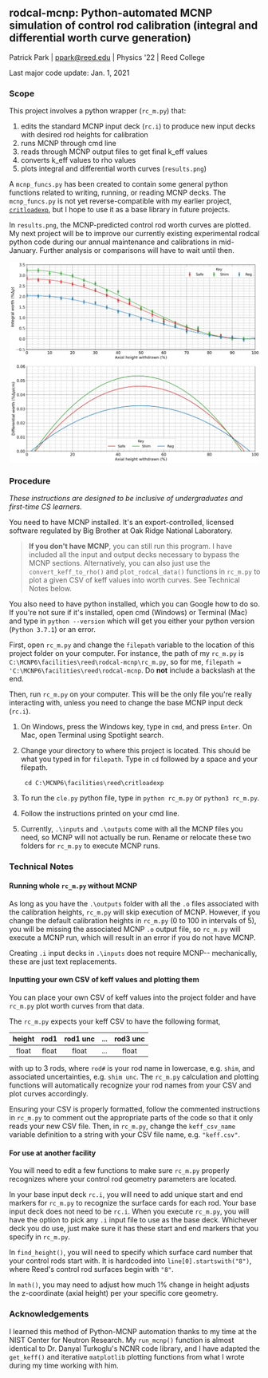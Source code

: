 ## rodcal-mcnp: Python-automated MCNP simulation of control rod calibration (integral and differential worth curve generation) 

Patrick Park | <ppark@reed.edu> | Physics '22 | Reed College

Last major code update: Jan. 1, 2021

### Scope

This project involves a python wrapper (`rc_m.py`) that:
1. edits the standard MCNP input deck (`rc.i`) to produce new input decks with desired rod heights for calibration
2. runs MCNP through cmd line
3. reads through MCNP output files to get final k_eff values
4. converts k_eff values to rho values 
5. plots integral and differential worth curves (`results.png`)

A `mcnp_funcs.py` has been created to contain some general python functions related to writing, running, or reading MCNP decks. 
The `mcnp_funcs.py` is not yet reverse-compatible with my earlier project, [`critloadexp`](https:/github.com/patrickpark910/critloadexp),
but I hope to use it as a base library in future projects.

In `results.png`, the MCNP-predicted control rod worth curves are plotted. 
My next project will be to improve our currently existing experimental rodcal python code during our annual maintenance and calibrations in mid-January.
Further analysis or comparisons will have to wait until then.

![Result figure produced](https://github.com/patrickpark910/rodcal-mcnp/blob/main/results.png?raw=true)


### Procedure

*These instructions are designed to be inclusive of undergraduates and first-time CS learners.*

You need to have MCNP installed. It's an export-controlled, licensed software regulated by Big Brother at Oak Ridge National Laboratory.

> **If you don't have MCNP**, you can still run this program. I have included all the input and output decks necessary to bypass the MCNP sections.
> Alternatively, you can also just use the `convert_keff_to_rho()` and `plot_rodcal_data()` functions in `rc_m.py` to plot a given CSV of keff values into worth curves.
> See Technical Notes below.

You also need to have python installed, which you can Google how to do so. If you're not sure if it's installed, open cmd (Windows) or Terminal (Mac) and type in `python --version`
which will get you either your python version (`Python 3.7.1`) or an error.

First, open `rc_m.py` and change the `filepath` variable to the location of this project folder on your computer. 
For instance, the path of my `rc_m.py` is `C:\MCNP6\facilities\reed\rodcal-mcnp\rc_m.py`, so for me, `filepath = 'C:\MCNP6\facilities\reed\rodcal-mcnp`. Do **not** include a backslash at the end.

Then, run `rc_m.py` on your computer. This will be the only file you're really interacting with, unless you need to change the base MCNP input deck (`rc.i`).

1. On Windows, press the Windows key, type in `cmd`, and press `Enter`. On Mac, open Terminal using Spotlight search.
2. Change your directory to where this project is located. This should be what you typed in for `filepath`. Type in `cd` followed by a space and your filepath.
    
        cd C:\MCNP6\facilities\reed\critloadexp
    
3. To run the `cle.py` python file, type in `python rc_m.py` or `python3 rc_m.py`.
4. Follow the instructions printed on your cmd line. 
5. Currently, `.\inputs` and `.\outputs` come with all the MCNP files you need, so MCNP will not actually be run. 
Rename or relocate these two folders for `rc_m.py` to execute MCNP runs. 
### Technical Notes

#### Running whole `rc_m.py` without MCNP
As long as you have the `.\outputs` folder with all the `.o` files associated with the calibration heights, `rc_m.py` will skip execution of MCNP. 
However, if you change the default calibration heights in `rc_m.py` (0 to 100 in intervals of 5), you will be missing the associated MCNP `.o` output file,
so `rc_m.py` will execute a MCNP run, which will result in an error if you do not have MCNP.

Creating `.i` input decks in `.\inputs` does not require MCNP-- mechanically, these are just text replacements.

#### Inputting your own CSV of keff values and plotting them
You can place your own CSV of keff values into the project folder and have `rc_m.py` plot worth curves from that data. 

The `rc_m.py` expects your keff CSV to have the following format, 

| height | rod1 | rod1 unc | ... | rod3 unc|
|:---:|:---:|:---:|---|:---:|
| float | float | float | ... | float |

with up to 3 rods, where `rod#` is your rod name in lowercase, e.g. `shim`, and associated uncertainties, e.g. `shim unc`. 
The `rc_m.py` calculation and plotting functions will automatically recognize your rod names from your CSV and plot curves accordingly.

Ensuring your CSV is properly formatted, follow the commented instructions in `rc_m.py` to comment out the appropriate parts of the code so that it only reads your new CSV file. 
Then, in `rc_m.py`, change the `keff_csv_name` variable definition to a string with your CSV file name, e.g. `"keff.csv"`.

#### For use at another facility

You will need to edit a few functions to make sure `rc_m.py` properly recognizes where your control rod geometry parameters are located.

In your base input deck `rc.i`, you will need to add unique start and end markers for `rc_m.py` to recognize the surface cards for each rod. 
Your base input deck does not need to be `rc.i`. When you execute `rc_m.py`, you will have the option to pick any `.i` input file to use as the base deck.
Whichever deck you do use, just make sure it has these start and end markers that you specify in `rc_m.py`.

In `find_height()`, you will need to specify which surface card number that your control rods start with. 
It is hardcoded into `line[0].startswith("8")`, where Reed's control rod surfaces begin with `"8"`.

In `math()`, you may need to adjust how much 1% change in height adjusts the z-coordinate (axial height) per your specific core geometry.

### Acknowledgements

I learned this method of Python-MCNP automation thanks to my time at the NIST Center for Neutron Research. 
My `run_mcnp()` function is almost identical to Dr. Danyal Turkoglu's NCNR code library, and 
I have adapted the `get_keff()` and iterative `matplotlib` plotting functions from what I wrote during my time working with him.

